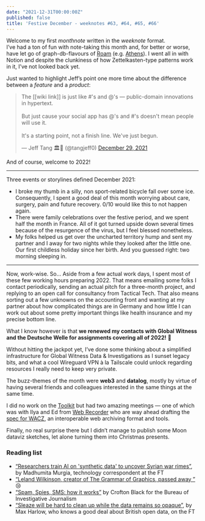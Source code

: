```yaml
---
date: "2021-12-31T00:00:00Z"
published: false
title: 'Festive December - weeknotes #63, #64, #65, #66'
---
```


Welcome to my first *monthnote* written in the *weeknote* format.  
I’ve had a ton of fun with note-taking this month and, for better or worse, have let go of graph-db-flavours of [Roam](https://roamresearch.com/) (e.g. [Athens](http://athensresearch.org/)). I went all in with Notion and despite the clunkiness of how Zettelkasten-type patterns work in it, I’ve not looked back yet. 

Just wanted to highlight Jeff’s point one more time about the difference between a _feature_ and a _product_:

<blockquote class="twitter-tweet"><p lang="en" dir="ltr">The [[wiki link]] is just like #&#39;s and @&#39;s — public-domain innovations in hypertext.<br><br>But just cause your social app has @&#39;s and #&#39;s doesn&#39;t mean people will use it.<br><br>It&#39;s a starting point, not a finish line. We&#39;ve just begun.</p>&mdash; Jeff Tang 🏛🍊 (@tangjeff0) <a href="https://twitter.com/tangjeff0/status/1476284525797801985?ref_src=twsrc%5Etfw">December 29, 2021</a></blockquote> <script async src="https://platform.twitter.com/widgets.js" charset="utf-8"></script> 

And of course, welcome to 2022!

---

Three events or storylines defined December 2021:

- I broke my thumb in a silly, non sport-related bicycle fall over some ice. Consequently, I spent a good deal of this month worrying about care, surgery, pain and future recovery. 0/10 would like this to not happen again.
 - There were family celebrations over the festive period, and we spent half the month in France. All of it got turned upside down several times because of the resurgence of the virus, but I feel blessed nonetheless.
 - My folks helped us get over the uncharted territory hump and sent my partner and I away for two nights while they looked after the little one. Our first childless holiday since her birth. And you guessed right: two morning sleeping in.
 
---
 
Now, work-wise. So… Aside from a few actual work days, I spent most of these few working hours preparing 2022. That means emailing some folks I contact periodically, sending an actual pitch for a three-month project, and replying to an open call for consultancy from Tactical Tech. That also means sorting out a few unknowns on the accounting front and wanting at my partner about how complicated things are in Germany and how little I can work out about some pretty important things like health insurance and my precise bottom line. 
 
What I know however is that **we renewed my contacts with Global Witness and the Deutsche Welle for assignments covering all of 2022!** 🎉
 
Without hitting the jackpot yet, I’ve done some thinking about a simplified infrastructure for Global Witness Data & Investigations as I sunset legacy bits, and what a cool Wireguard VPN à la Tailscale could unlock regarding resources I really need to keep very private. 
 
The buzz-themes of the month were **web3** and **datalog**, mostly by virtue of having several friends and colleagues interested in the same things at the same time. 
 
I did no work on the [Toolkit](https://digitalevidencetoolkit.org) but had two amazing meetings — one of which was with Ilya and Ed from [Web Recorder](https://webrecorder.net/) who are way ahead drafting the [spec for WACZ](https://webrecorder.github.io/wacz-spec/), an interoperable web archiving format and tools. 
 
Finally, no real surprise there but I didn’t manage to publish some Moon dataviz sketches, let alone turning them into Christmas presents.

### Reading list

- [“Researchers train AI on 'synthetic data' to uncover Syrian war  rimes”](https://www.ft.com/content/8399873e-0dda-4c87-ba59-0e2678166fba), by Madhumita Murgia, technology correspondent at the FT
- [“Leland Wilkinson, creator of The Grammar of Graphics, passed away ”](https://flowingdata.com/2021/12/13/leland-wilkinson-creator-of-the-grammar-of-graphics-passed-away/) 😢
- [“Spam, Spies, SMS: how it works”](https://www.thebureauinvestigates.com/stories/2021-12-06/spam-spies-sms-how-it-works) by Crofton Black for the Bureau of Investigative Journalism
- [“Sleaze will be hard to clean up while the data remains so opaque”](https://www.ft.com/content/8fbd120f-9377-4a7c-8c6f-c0b0a620b2f4), by Max Harlow, who knows a good deal about British open data, on the FT
